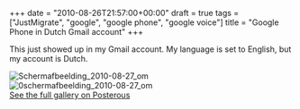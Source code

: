 +++
date = "2010-08-26T21:57:00+00:00"
draft = true
tags = ["JustMigrate", "google", "google phone", "google voice"]
title = "Google Phone in Dutch Gmail account"
+++
<p>This just showed up in my Gmail account. My language is set to English, but my account is Dutch.</p>
<p><div class='p_embed p_image_embed'>
<img alt="Schermafbeelding_2010-08-27_om"  src="http://getfile5.posterous.com/getfile/files.posterous.com/dyve/4yhORhRcVec83GjzZVCjUGSnqMj8u6VEvVVLbhDXhlY9YTvuJssy6ezpUOHW/Schermafbeelding_2010-08-27_om.png"  />
<img alt="0schermafbeelding_2010-08-27_om"  src="http://getfile8.posterous.com/getfile/files.posterous.com/dyve/Z67VNfOVWBQoY17dWCilqaVdl4PaaiwuO6j0eRdGEe85yBBvL6QZrozSYhaP/0Schermafbeelding_2010-08-27_om.png"  />
<div class='p_see_full_gallery'><a href="http://dyve.posterous.com/google-phone-in-dutch-gmail-account">See the full gallery on Posterous</a></div>
</div>
</p>
